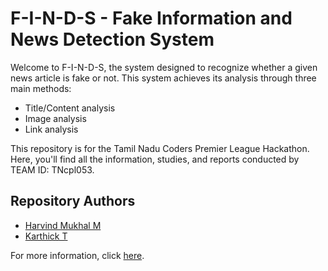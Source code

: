 # F-I-N-D-S - Fake Information and News Detection System

Welcome to F-I-N-D-S, the system designed to recognize whether a given news article is fake or not. This system achieves its analysis through three main methods:

- Title/Content analysis
- Image analysis
- Link analysis

This repository is for the Tamil Nadu Coders Premier League Hackathon. Here, you'll find all the information, studies, and reports conducted by TEAM ID: TNcpl053.

## Repository Authors

- [Harvind Mukhal M](https://github.com/harvind-here)
- [Karthick T](https://github.com/karthick-t)

For more information, click [here](link-to-more-information).

